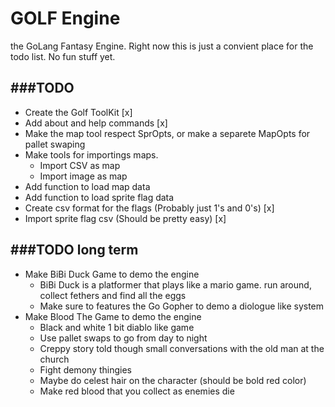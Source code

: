 # GOLF Engine
the GoLang Fantasy Engine. Right now this is just a convient place for the todo list. No fun stuff yet.

###TODO
---
* Create the Golf ToolKit [x]
* Add about and help commands [x]
* Make the map tool respect SprOpts, or make a separete MapOpts for pallet swaping
* Make tools for importings maps.
  * Import CSV as map
  * Import image as map
* Add function to load map data
* Add function to load sprite flag data
* Create csv format for the flags (Probably just 1's and 0's) [x]
* Import sprite flag csv (Should be pretty easy) [x]

###TODO long term
---
* Make BiBi Duck Game to demo the engine
  * BiBi Duck is a platformer that plays like a mario game. run around, collect fethers and find all the eggs
  * Make sure to features the Go Gopher to demo a diologue like system
* Make Blood The Game to demo the engine
  * Black and white 1 bit diablo like game
  * Use pallet swaps to go from day to night
  * Creppy story told though small conversations with the old man at the church
  * Fight demony thingies
  * Maybe do celest hair on the character (should be bold red color)
  * Make red blood that you collect as enemies die
  